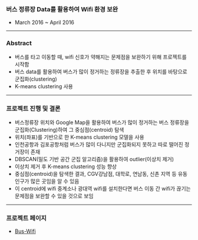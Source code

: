 ### 버스 정류장 Data를 활용하여 Wifi 환경 보완
* March 2016 ~ April 2016

---
### Abstract
- 버스를 타고 이동할 때, wifi 신호가 약해지는 문제점을 보완하기 위해 프로젝트를 시작함
- 버스 data를 활용하여 버스가 많이 정거하는 정류장을 추출한 후 위치를 바탕으로 군집화(clustering)
- K-means clustering 사용

---
### 프로젝트 진행 및 결론
- 버스정류장 위치와 Google Map을 활용하여 버스가 많이 정거하는 버스 정류장을 군집화(Clustering)하여 그 중심점(centroid) 탐색
- 위치(좌표)를 기반으로 한 K-means clustering 모델을 사용
- 인천공항과 김포공항처럼 버스가 많이 다니지만 군집화되지 못하고 따로 떨어진 정거장이 존재
- DBSCAN(밀도 기반 공간 군집 알고리즘)을 활용하여 outlier(이상치 제거)
- 이상치 제거 후 K-means clustering 성능 향상
- 중심점(centroid)을 탐색한 결과, CGV강남점, 대학로, 연남동, 신촌 지역 등 유동인구가 많은 곳임을 알 수 있음
- 이 centroid에 wifi 중계소나 광대역 wifi를 설치한다면 버스 이동 간 wifi가 끊기는 문제점을 보완할 수 있을 것으로 보임

---
### 프로젝트 페이지
- [Bus-Wifi](https://github.com/namyoungkim/Bus-wifi/blob/master/Bus_Final/Bus.ipynb)

